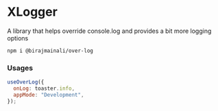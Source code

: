 # XLogger

A library that helps override console.log and provides a bit more logging options

```
npm i @birajmainali/over-log
```

### Usages

```js
useOverLog({
  onLog: toaster.info,
  appMode: "Development",
});
```
